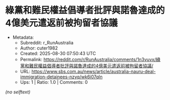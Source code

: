 # 綠黨和難民權益倡導者批評與諾魯達成的4億美元遣返前被拘留者協議

- Metadata:
  - Subreddit: r_RunAustralia
  - Author: cuter1982
  - Created: 2025-08-30 07:50:43 UTC
  - Permalink: https://reddit.com/r/RunAustralia/comments/1n3vuvx/綠黨和難民權益倡導者批評與諾魯達成的4億美元遣返前被拘留者協議/
  - URL: https://www.sbs.com.au/news/article/australia-nauru-deal-immigration-detainees-nzyq/wk6i07qln
  - Ups: 1 | Ratio: 1.0 | Comments: 0

_(no selftext)_
